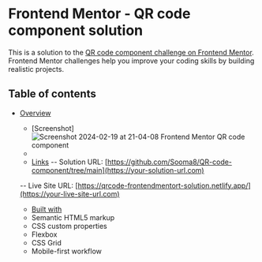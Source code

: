# Frontend Mentor - QR code component solution

This is a solution to the [QR code component challenge on Frontend Mentor](https://www.frontendmentor.io/challenges/qr-code-component-iux_sIO_H). Frontend Mentor challenges help you improve your coding skills by building realistic projects. 

## Table of contents

- [Overview](#overview)
  - [Screenshot]
   ![Screenshot 2024-02-19 at 21-04-08 Frontend Mentor QR code component](https://github.com/Sooma8/QR-code-component/assets/91131370/383bcdef-5d7c-483f-ad23-6f2be44c67db)
  -
  - [Links](#links)
  -- Solution URL: [https://github.com/Sooma8/QR-code-component/tree/main](https://your-solution-url.com)
  
  -- Live Site URL: [https://qrcode-frontendmentort-solution.netlify.app/](https://your-live-site-url.com)
  
  - [Built with](#built-with)
  - Semantic HTML5 markup
  - CSS custom properties
  - Flexbox
  - CSS Grid
  - Mobile-first workflow



